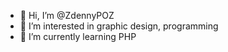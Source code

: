 - 👋 Hi, I’m @ZdennyPOZ
- 👀 I’m interested in graphic design, programming
- 🌱 I’m currently learning PHP

<!---
ZdennyPOZ/ZdennyPOZ is a ✨ special ✨ repository because its `README.md` (this file) appears on your GitHub profile.
You can click the Preview link to take a look at your changes.
--->
